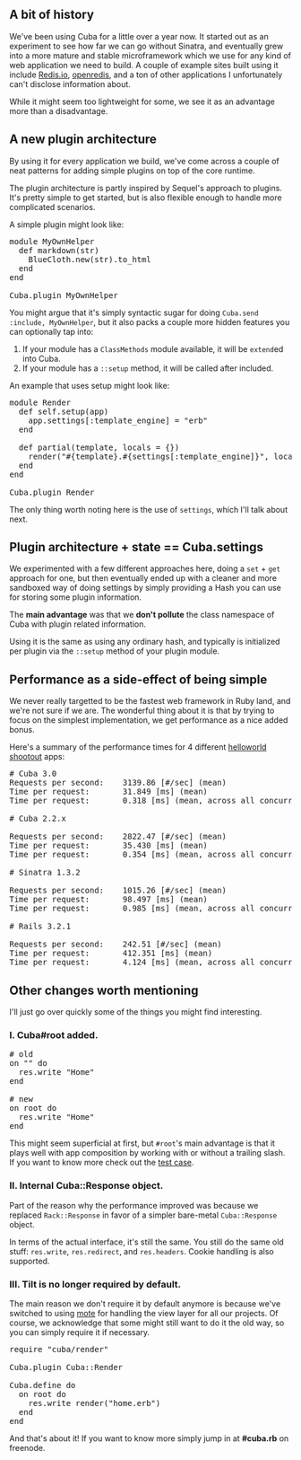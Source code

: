 ## A bit of history

We've been using Cuba for a little over a year now. It started out as
an experiment to see how far we can go without Sinatra, and eventually
grew into a more mature and stable microframework which we use for
any kind of web application we need to build. A couple of example sites
built using it include [Redis.io][redis-io], [openredis][openredis], and
a ton of other applications I unfortunately can't disclose information
about.

While it might seem too lightweight for some, we see it as an advantage
more than a disadvantage.

## A new plugin architecture

By using it for every application we build, we've come across a couple
of neat patterns for adding simple plugins on top of the core runtime.

The plugin architecture is partly inspired by Sequel's approach to plugins.
It's pretty simple to get started, but is also flexible enough to handle
more complicated scenarios.

A simple plugin might look like:

<pre class="prettyprint">
module MyOwnHelper
  def markdown(str)
    BlueCloth.new(str).to_html
  end
end

Cuba.plugin MyOwnHelper
</pre>

You might argue that it's simply syntactic sugar for doing
`Cuba.send :include, MyOwnHelper`, but it also packs a couple more hidden
features you can optionally tap into:

1. If your module has a `ClassMethods` module available, it will be
   `extend`ed into Cuba.
2. If your module has a `::setup` method, it will be called after included.

An example that uses setup might look like:

<pre class="prettyprint">
module Render
  def self.setup(app)
    app.settings[:template_engine] = "erb"
  end

  def partial(template, locals = {})
    render("#{template}.#{settings[:template_engine]}", locals)
  end
end

Cuba.plugin Render
</pre>

The only thing worth noting here is the use of `settings`, which I'll
talk about next.

## Plugin architecture + state == Cuba.settings

We experimented with a few different approaches here, doing a `set` + `get`
approach for one, but then eventually ended up with a cleaner and more
sandboxed way of doing settings by simply providing a Hash you can use
for storing some plugin information.

The __main advantage__ was that we __don't pollute__ the class namespace of
Cuba with plugin related information.

Using it is the same as using any ordinary hash, and typically is initialized
per plugin via the `::setup` method of your plugin module.


## Performance as a side-effect of being simple

We never really targetted to be the fastest web framework in Ruby land,
and we're not sure if we are. The wonderful thing about it is that by
trying to focus on the simplest implementation, we get performance as a
nice added bonus.

Here's a summary of the performance times for 4 different
[helloworld shootout][shootout] apps:

[shootout]: http://github.com/cyx/shootout
[redis-io]: http://redis.io/
[openredis]: http://openredis.com/


<pre>
# Cuba 3.0
Requests per second:    3139.86 [#/sec] (mean)
Time per request:       31.849 [ms] (mean)
Time per request:       0.318 [ms] (mean, across all concurrent requests)

# Cuba 2.2.x

Requests per second:    2822.47 [#/sec] (mean)
Time per request:       35.430 [ms] (mean)
Time per request:       0.354 [ms] (mean, across all concurrent requests)

# Sinatra 1.3.2

Requests per second:    1015.26 [#/sec] (mean)
Time per request:       98.497 [ms] (mean)
Time per request:       0.985 [ms] (mean, across all concurrent requests)

# Rails 3.2.1

Requests per second:    242.51 [#/sec] (mean)
Time per request:       412.351 [ms] (mean)
Time per request:       4.124 [ms] (mean, across all concurrent requests)
</pre>

## Other changes worth mentioning

I'll just go over quickly some of the things you might find interesting.

### I. Cuba#root added.

<pre class="prettyprint">
# old
on "" do
  res.write "Home"
end

# new
on root do
  res.write "Home"
end
</pre>

This might seem superficial at first, but `#root`'s main advantage is that
it plays well with app composition by working with or without a trailing
slash. If you want to know more check out the [test case][root].

[root]: https://github.com/soveran/cuba/blob/master/test/root.rb#L42-L82

### II. Internal Cuba::Response object.

Part of the reason why the performance improved was because we replaced
`Rack::Response` in favor of a simpler bare-metal `Cuba::Response` object.

In terms of the actual interface, it's still the same. You still do the
same old stuff: `res.write`, `res.redirect`, and `res.headers`. Cookie
handling is also supported.

### III. Tilt is no longer required by default.

The main reason we don't require it by default anymore is because
we've switched to using [mote][mote] for handling the view layer for
all our projects. Of course, we acknowledge that some might still want to
do it the old way, so you can simply require it if necessary.

[mote]: http://github.com/soveran/mote

<pre class="prettyprint">
require "cuba/render"

Cuba.plugin Cuba::Render

Cuba.define do
  on root do
    res.write render("home.erb")
  end
end
</pre>

And that's about it! If you want to know more simply jump in at __#cuba.rb__
on freenode.
